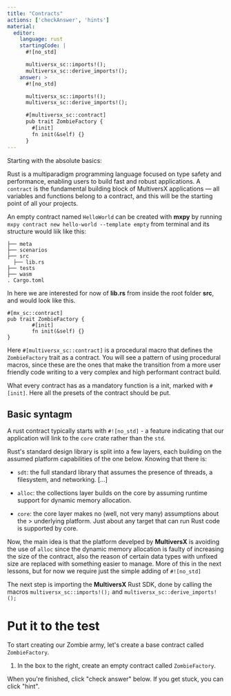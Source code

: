 ```yaml
---
title: "Contracts"
actions: ['checkAnswer', 'hints']
material: 
  editor:
    language: rust
    startingCode: |
      #![no_std]

      multiversx_sc::imports!();
      multiversx_sc::derive_imports!();
    answer: > 
      #![no_std]

      multiversx_sc::imports!();
      multiversx_sc::derive_imports!();

      #[multiversx_sc::contract]
      pub trait ZombieFactory {
        #[init]
        fn init(&self) {}
      }
---
```



Starting with the absolute basics:

Rust is a multiparadigm  programming language focused on type safety and performance, enabling users to build fast and robust applications. A `contract` is the fundamental building block of MultiversX applications — all variables and functions belong to a contract, and this will be the starting point of all your projects.

An empty contract named `HelloWorld` can be created with **mxpy** by running `mxpy contract new hello-world --template empty` from terminal and its structure would liik like this:

```
├── meta
├── scenarios
├── src
  ├── lib.rs
├── tests
├── wasm
. Cargo.toml
```
In here we are interested for now of **lib.rs** from inside the root folder **src**, and would look like this.

```
#[mx_sc::contract]
pub trait ZombieFactory {
        #[init]
        fn init(&self) {}
}
```

Here `#[multiversx_sc::contract]` is a procedural macro that defines the `ZombieFactory` trait as a contract. You will see a pattern of using procedural macros, since these are the ones that make the transition from a more user friendly code writing to a very complex and high performant contract build.

What every contract has as a mandatory function is a init, marked with `#[init]`. Here all the presets of the contract should be put.

## Basic syntagm

A rust contract typically starts with `#![no_std]` - a feature indicating that our application will link to the `core` crate rather than the `std`.

Rust's standard design library is split into a few layers, each building on the assumed platform capabilities of the one below. Knowing that there is:

- `sdt`: the full standard library that assumes the presence of threads, a filesystem, and networking. [...]

- `alloc`: the collections layer builds on the core by assuming runtime support for dynamic memory allocation.

- `core`: the core layer makes no (well, not very many) assumptions about the > underlying platform. Just about any target that can run Rust code is supported by core.

Now, the main idea is that the platform develped by **MultiversX** is avoiding the use of `alloc` since the dynamic memory allocation is faulty of increasing the size of the contract, also the reason of certain data types with unfixed size are replaced with something easier to manage. More of this in the next lessons, but for now we require just the simple adding of `#![no_std]`

The next step is importing the **MultiversX** Rust SDK, done by calling the macros `multiversx_sc::imports!();` and `multiversx_sc::derive_imports!();`

# Put it to the test

To start creating our Zombie army, let's create a base contract called `ZombieFactory`.

1. In the box to the right, create an empty contract called `ZombieFactory`.

When you're finished, click "check answer" below. If you get stuck, you can click "hint".
